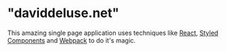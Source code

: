 # "daviddeluse.net"

This amazing single page application uses techniques like [React](https://reactjs.org/), [Styled Components](https://www.styled-components.com/) and [Webpack](https://webpack.js.org/) to do it's magic.

